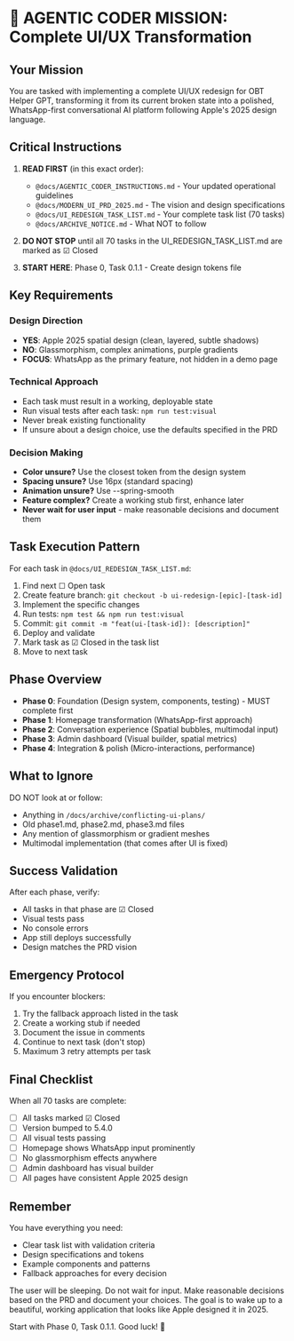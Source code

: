 # 🚀 AGENTIC CODER MISSION: Complete UI/UX Transformation

## Your Mission

You are tasked with implementing a complete UI/UX redesign for OBT Helper GPT, transforming it from its current broken state into a polished, WhatsApp-first conversational AI platform following Apple's 2025 design language.

## Critical Instructions

1. **READ FIRST** (in this exact order):
   - `@docs/AGENTIC_CODER_INSTRUCTIONS.md` - Your updated operational guidelines
   - `@docs/MODERN_UI_PRD_2025.md` - The vision and design specifications
   - `@docs/UI_REDESIGN_TASK_LIST.md` - Your complete task list (70 tasks)
   - `@docs/ARCHIVE_NOTICE.md` - What NOT to follow

2. **DO NOT STOP** until all 70 tasks in the UI_REDESIGN_TASK_LIST.md are marked as ☑ Closed

3. **START HERE**: Phase 0, Task 0.1.1 - Create design tokens file

## Key Requirements

### Design Direction

- **YES**: Apple 2025 spatial design (clean, layered, subtle shadows)
- **NO**: Glassmorphism, complex animations, purple gradients
- **FOCUS**: WhatsApp as the primary feature, not hidden in a demo page

### Technical Approach

- Each task must result in a working, deployable state
- Run visual tests after each task: `npm run test:visual`
- Never break existing functionality
- If unsure about a design choice, use the defaults specified in the PRD

### Decision Making

- **Color unsure?** Use the closest token from the design system
- **Spacing unsure?** Use 16px (standard spacing)
- **Animation unsure?** Use --spring-smooth
- **Feature complex?** Create a working stub first, enhance later
- **Never wait for user input** - make reasonable decisions and document them

## Task Execution Pattern

For each task in `@docs/UI_REDESIGN_TASK_LIST.md`:

1. Find next ☐ Open task
2. Create feature branch: `git checkout -b ui-redesign-[epic]-[task-id]`
3. Implement the specific changes
4. Run tests: `npm test && npm run test:visual`
5. Commit: `git commit -m "feat(ui-[task-id]): [description]"`
6. Deploy and validate
7. Mark task as ☑ Closed in the task list
8. Move to next task

## Phase Overview

- **Phase 0**: Foundation (Design system, components, testing) - MUST complete first
- **Phase 1**: Homepage transformation (WhatsApp-first approach)
- **Phase 2**: Conversation experience (Spatial bubbles, multimodal input)
- **Phase 3**: Admin dashboard (Visual builder, spatial metrics)
- **Phase 4**: Integration & polish (Micro-interactions, performance)

## What to Ignore

DO NOT look at or follow:

- Anything in `/docs/archive/conflicting-ui-plans/`
- Old phase1.md, phase2.md, phase3.md files
- Any mention of glassmorphism or gradient meshes
- Multimodal implementation (that comes after UI is fixed)

## Success Validation

After each phase, verify:

- All tasks in that phase are ☑ Closed
- Visual tests pass
- No console errors
- App still deploys successfully
- Design matches the PRD vision

## Emergency Protocol

If you encounter blockers:

1. Try the fallback approach listed in the task
2. Create a working stub if needed
3. Document the issue in comments
4. Continue to next task (don't stop)
5. Maximum 3 retry attempts per task

## Final Checklist

When all 70 tasks are complete:

- [ ] All tasks marked ☑ Closed
- [ ] Version bumped to 5.4.0
- [ ] All visual tests passing
- [ ] Homepage shows WhatsApp input prominently
- [ ] No glassmorphism effects anywhere
- [ ] Admin dashboard has visual builder
- [ ] All pages have consistent Apple 2025 design

## Remember

You have everything you need:

- Clear task list with validation criteria
- Design specifications and tokens
- Example components and patterns
- Fallback approaches for every decision

The user will be sleeping. Do not wait for input. Make reasonable decisions based on the PRD and document your choices. The goal is to wake up to a beautiful, working application that looks like Apple designed it in 2025.

Start with Phase 0, Task 0.1.1. Good luck! 🎯

